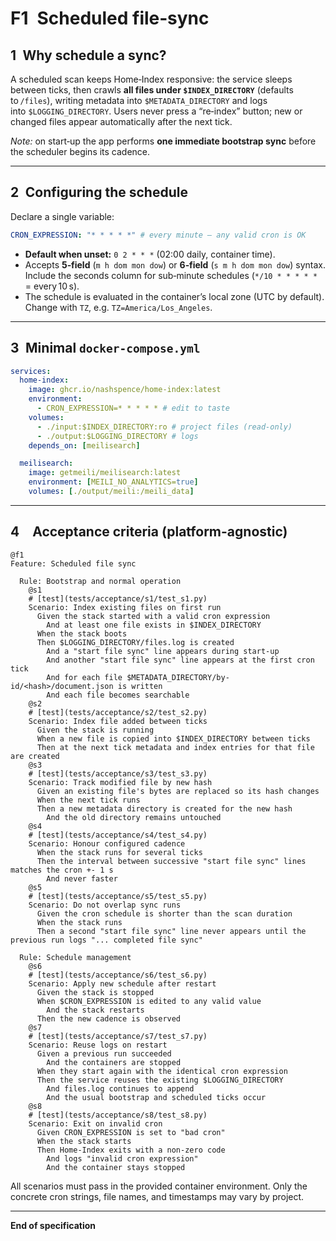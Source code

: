 # F1 Scheduled file‑sync

## 1 Why schedule a sync?

A scheduled scan keeps Home‑Index responsive: the service sleeps between ticks, then crawls **all files under `$INDEX_DIRECTORY`** (defaults to `/files`), writing metadata into `$METADATA_DIRECTORY` and logs into `$LOGGING_DIRECTORY`. Users never press a “re‑index” button; new or changed files appear automatically after the next tick.

*Note:* on start‑up the app performs **one immediate bootstrap sync** before the scheduler begins its cadence.

---

## 2 Configuring the schedule

Declare a single variable:

```yaml
CRON_EXPRESSION: "* * * * *" # every minute – any valid cron is OK
```

* **Default when unset:** `0 2 * * *` (02:00 daily, container time).
* Accepts **5‑field** (`m h dom mon dow`) or **6‑field** (`s m h dom mon dow`) syntax. Include the seconds column for sub‑minute schedules (`*/10 * * * * *` = every 10 s).
* The schedule is evaluated in the container’s local zone (UTC by default). Change with `TZ`, e.g. `TZ=America/Los_Angeles`.

---

## 3 Minimal `docker-compose.yml`

```yaml
services:
  home-index:
    image: ghcr.io/nashspence/home-index:latest
    environment:
      - CRON_EXPRESSION=* * * * * # edit to taste
    volumes:
      - ./input:$INDEX_DIRECTORY:ro # project files (read‑only)
      - ./output:$LOGGING_DIRECTORY # logs
    depends_on: [meilisearch]

  meilisearch:
    image: getmeili/meilisearch:latest
    environment: [MEILI_NO_ANALYTICS=true]
    volumes: [./output/meili:/meili_data]
```

---

## 4 Acceptance criteria (platform-agnostic)

```gherkin
@f1
Feature: Scheduled file sync

  Rule: Bootstrap and normal operation
    @s1
    # [test](tests/acceptance/s1/test_s1.py)
    Scenario: Index existing files on first run
      Given the stack started with a valid cron expression
        And at least one file exists in $INDEX_DIRECTORY
      When the stack boots
      Then $LOGGING_DIRECTORY/files.log is created
        And a "start file sync" line appears during start-up
        And another "start file sync" line appears at the first cron tick
        And for each file $METADATA_DIRECTORY/by-id/<hash>/document.json is written
        And each file becomes searchable
    @s2
    # [test](tests/acceptance/s2/test_s2.py)
    Scenario: Index file added between ticks
      Given the stack is running
      When a new file is copied into $INDEX_DIRECTORY between ticks
      Then at the next tick metadata and index entries for that file are created
    @s3
    # [test](tests/acceptance/s3/test_s3.py)
    Scenario: Track modified file by new hash
      Given an existing file's bytes are replaced so its hash changes
      When the next tick runs
      Then a new metadata directory is created for the new hash
        And the old directory remains untouched
    @s4
    # [test](tests/acceptance/s4/test_s4.py)
    Scenario: Honour configured cadence
      When the stack runs for several ticks
      Then the interval between successive "start file sync" lines matches the cron +- 1 s
        And never faster
    @s5
    # [test](tests/acceptance/s5/test_s5.py)
    Scenario: Do not overlap sync runs
      Given the cron schedule is shorter than the scan duration
      When the stack runs
      Then a second "start file sync" line never appears until the previous run logs "... completed file sync"

  Rule: Schedule management
    @s6
    # [test](tests/acceptance/s6/test_s6.py)
    Scenario: Apply new schedule after restart
      Given the stack is stopped
      When $CRON_EXPRESSION is edited to any valid value
        And the stack restarts
      Then the new cadence is observed
    @s7
    # [test](tests/acceptance/s7/test_s7.py)
    Scenario: Reuse logs on restart
      Given a previous run succeeded
        And the containers are stopped
      When they start again with the identical cron expression
      Then the service reuses the existing $LOGGING_DIRECTORY
        And files.log continues to append
        And the usual bootstrap and scheduled ticks occur
    @s8
    # [test](tests/acceptance/s8/test_s8.py)
    Scenario: Exit on invalid cron
      Given CRON_EXPRESSION is set to "bad cron"
      When the stack starts
      Then Home-Index exits with a non-zero code
        And logs "invalid cron expression"
        And the container stays stopped
```

All scenarios must pass in the provided container environment. Only the concrete cron strings, file names, and timestamps may vary by project.

---

**End of specification**
